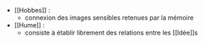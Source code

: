 - [[Hobbes]] : 
	- connexion des images sensibles retenues par la mémoire
- [[Hume]] :
	- consiste à établir librement des relations entre les [[Idée]]s